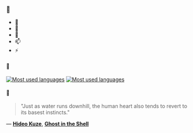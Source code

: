 ### 👋

- 🔭
- 🌱
- 💬
- 📫
- ⚡

#### 🧏

[![Most used languages](https://github-readme-stats-aynah.vercel.app/api/top-langs/?username=aynh&theme=solarized-dark&langs_count=6&layout=compact&hide_title=true)](https://github.com/anuraghazra/github-readme-stats#gh-dark-mode-only)
[![Most used languages](https://github-readme-stats-aynah.vercel.app/api/top-langs/?username=aynh&theme=solarized-light&langs_count=6&layout=compact&hide_title=true)](https://github.com/anuraghazra/github-readme-stats#gh-light-mode-only)

#### 💬

> "Just as water runs downhill, the human heart also tends to revert to its basest instincts."

&mdash; [**Hideo Kuze**](https://myanimelist.net/character.php?q=Hideo%20Kuze&cat=character), [**Ghost in the Shell**](https://myanimelist.net/search/all?q=Ghost%20in%20the%20Shell&cat=all)
